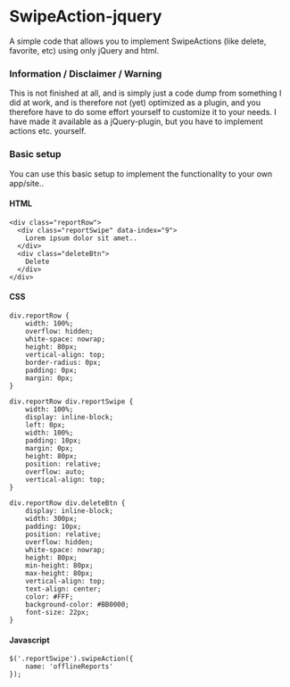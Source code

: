 # SwipeAction-jquery
A simple code that allows you to implement SwipeActions (like delete, favorite, etc) using only jQuery and html. 

### Information / Disclaimer / Warning
This is not finished at all, and is simply just a code dump from something I did at work, and is therefore not (yet) optimized as a plugin, and you therefore have to do some effort yourself to customize it to your needs. I have made it available as a jQuery-plugin, but you have to implement actions etc. yourself.

### Basic setup
You can use this basic setup to implement the functionality to your own app/site.. 

#### HTML
```
<div class="reportRow">
  <div class="reportSwipe" data-index="9">
  	Lorem ipsum dolor sit amet..
  </div>
  <div class="deleteBtn">
  	Delete
  </div> 
</div>
```

#### CSS
```
div.reportRow {
	width: 100%;
	overflow: hidden;
	white-space: nowrap;
	height: 80px; 
	vertical-align: top;
	border-radius: 0px;
	padding: 0px;
	margin: 0px;
}

div.reportRow div.reportSwipe {
	width: 100%;
	display: inline-block;
	left: 0px;
	width: 100%;
	padding: 10px; 
	margin: 0px;
	height: 80px; 
	position: relative;
	overflow: auto;
	vertical-align: top;
}

div.reportRow div.deleteBtn {
	display: inline-block;
	width: 300px;
	padding: 10px;
	position: relative;
	overflow: hidden;
	white-space: nowrap;
	height: 80px; 
	min-height: 80px;
	max-height: 80px;
	vertical-align: top;
	text-align: center;
	color: #FFF;
	background-color: #BB0000; 
	font-size: 22px;
}
```

#### Javascript
```
$('.reportSwipe').swipeAction({
	name: 'offlineReports'
});
```

